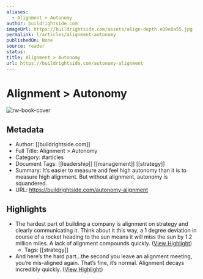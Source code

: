 ```yaml
---
aliases:
  - Alignment > Autonomy
author: buildrightside.com
imageUrl: https://buildrightside.com/assets/align-depth.e09e0a55.jpg
permalink: l/articles/alignment-autonomy
publishedOn: None
source: reader
status: 
title: Alignment > Autonomy
url: https://buildrightside.com/autonomy-alignment
---
```

# Alignment > Autonomy

![rw-book-cover](https://buildrightside.com/assets/align-depth.e09e0a55.jpg)

## Metadata

- Author: [[buildrightside.com]]
- Full Title: Alignment > Autonomy
- Category: #articles
- Document Tags: [[leadership]] [[management]] [[strategy]]
- Summary: It’s easier to measure and feel high autonomy than it is to measure high alignment. But without alignment, autonomy is squandered.
- URL: https://buildrightside.com/autonomy-alignment

## Highlights

- The hardest part of building a company is alignment on strategy and clearly communicating it. Think about it this way, a 1 degree deviation in course of a rocket heading to the sun means it will miss the sun by 1.2 million miles. A lack of alignment compounds quickly. ([View Highlight](https://read.readwise.io/read/01h98023667cfz38103y1cg98s))
    - Tags: [[strategy]]
- And here’s the hard part…the second you leave an alignment meeting, you’re mis-aligned again. That’s fine, it’s normal.
  Alignment decays incredibly quickly. ([View Highlight](https://read.readwise.io/read/01h9802ksahqph6zp9528w6ym1))
